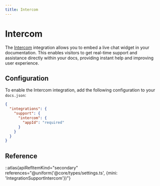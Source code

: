 ```yaml
---
title: Intercom
---
```


# Intercom

The [Intercom](https://intercom.com) integration allows you to embed a live chat widget in your documentation. This enables visitors to get real-time support and assistance directly within your docs, providing instant help and improving user experience.

## Configuration

To enable the Intercom integration, add the following configuration to your `docs.json`:

```json
{
  "integrations": {
    "support": {
      "intercom": {
        "appId": "required"
      }
    }
  }
}
```

## Reference
::atlas{apiRefItemKind="secondary" references="@uniform('@core/types/settings.ts', {mini: 'IntegrationSupportIntercom'})"} 